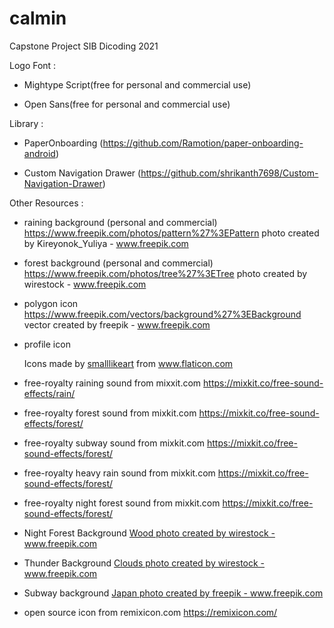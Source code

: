 # calmin
Capstone Project SIB Dicoding 2021

Logo Font :

- Mightype Script(free for personal and commercial use)

- Open Sans(free for personal and commercial use)


Library :

- PaperOnboarding (https://github.com/Ramotion/paper-onboarding-android)

- Custom Navigation Drawer (https://github.com/shrikanth7698/Custom-Navigation-Drawer)


Other Resources :

- raining background (personal and commercial) https://www.freepik.com/photos/pattern%27%3EPattern photo created by Kireyonok_Yuliya - www.freepik.com

- forest background (personal and commercial) https://www.freepik.com/photos/tree%27%3ETree photo created by wirestock - www.freepik.com

- polygon icon https://www.freepik.com/vectors/background%27%3EBackground vector created by freepik - www.freepik.com
  
- profile icon <div>Icons made by <a href="https://www.flaticon.com/authors/smalllikeart" title="smalllikeart">smalllikeart</a> from <a href="https://www.flaticon.com/" title="Flaticon">www.flaticon.com</a></div>

- free-royalty raining sound from mixxit.com https://mixkit.co/free-sound-effects/rain/

- free-royalty forest sound from mixkit.com  https://mixkit.co/free-sound-effects/forest/

- free-royalty subway sound from mixkit.com  https://mixkit.co/free-sound-effects/forest/

- free-royalty heavy rain sound from mixkit.com  https://mixkit.co/free-sound-effects/forest/

- free-royalty night forest sound from mixkit.com  https://mixkit.co/free-sound-effects/forest/

- Night Forest Background <a href='https://www.freepik.com/photos/wood'>Wood photo created by wirestock - www.freepik.com</a>

- Thunder Background <a href='https://www.freepik.com/photos/clouds'>Clouds photo created by wirestock - www.freepik.com</a>

- Subway background <a href='https://www.freepik.com/photos/japan'>Japan photo created by freepik - www.freepik.com</a>

- open source icon from remixicon.com https://remixicon.com/
